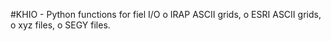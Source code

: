 #KHIO - Python functions for fiel I/O
 o IRAP ASCII grids,
 o ESRI ASCII grids,
 o xyz files,
 o SEGY files.

